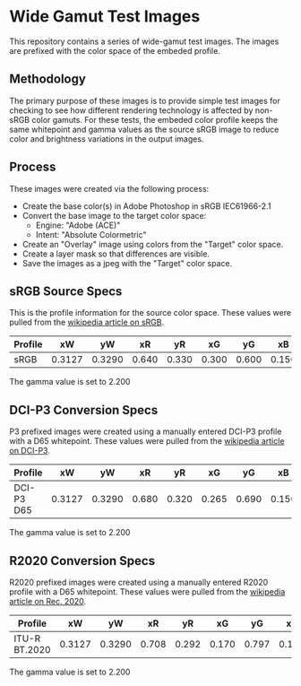 # Wide Gamut Test Images

This repository contains a series of wide-gamut test images. The images are prefixed with the color space of the embeded profile.

## Methodology

The primary purpose of these images is to provide simple test images for checking to see how different rendering technology is affected by non-sRGB color gamuts. For these tests, the embeded color profile keeps the same whitepoint and gamma values as the source sRGB image to reduce color and brightness variations in the output images.

## Process

These images were created via the following process:
* Create the base color(s) in Adobe Photoshop in sRGB IEC61966-2.1
* Convert the base image to the target color space:
  * Engine: "Adobe (ACE)"
  * Intent: "Absolute Colormetric"
* Create an "Overlay" image using colors from the "Target" color space.
* Create a layer mask so that differences are visible.
* Save the images as a jpeg with the "Target" color space.

## sRGB Source Specs

This is the profile information for the source color space.  These values were pulled from the [wikipedia article on sRGB](https://en.wikipedia.org/wiki/SRGB).

| Profile | xW     | yW     | xR    | yR    | xG    | yG    | xB    | yB    |
|---------|--------|--------|-------|-------|-------|-------|-------|-------|
| sRGB    | 0.3127 | 0.3290 | 0.640 | 0.330 | 0.300 | 0.600 | 0.150 | 0.060 |

The gamma value is set to 2.200

## DCI-P3 Conversion Specs

P3 prefixed images were created using a manually entered DCI-P3 profile with a D65 whitepoint. These values were pulled from the [wikipedia article on DCI-P3](https://en.wikipedia.org/wiki/DCI-P3).

| Profile    | xW     | yW     | xR    | yR    | xG    | yG    | xB    | yB    |
|------------|--------|--------|-------|-------|-------|-------|-------|-------|
| DCI-P3 D65 | 0.3127 | 0.3290 | 0.680 | 0.320 | 0.265 | 0.690 | 0.150 | 0.060 |

The gamma value is set to 2.200

## R2020 Conversion Specs

R2020 prefixed images were created using a manually entered R2020 profile with a D65 whitepoint. These values were pulled from the [wikipedia article on Rec. 2020](https://en.wikipedia.org/wiki/Rec._2020).

| Profile       | xW     | yW     | xR    | yR    | xG    | yG    | xB    | yB    |
|---------------|--------|--------|-------|-------|-------|-------|-------|-------|
| ITU-R BT.2020 | 0.3127 | 0.3290 | 0.708 | 0.292 | 0.170 | 0.797 | 0.131 | 0.046 |

The gamma value is set to 2.200
